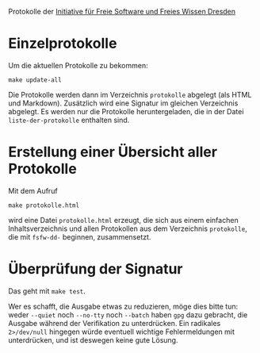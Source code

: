 Protokolle der
[Initiative für Freie Software und Freies Wissen Dresden](http://fsfw-dresden.de/)

Einzelprotokolle
================

Um die aktuellen Protokolle zu bekommen:
```
make update-all
```
Die Protokolle werden dann im Verzeichnis `protokolle` abgelegt (als HTML und
Markdown).  Zusätzlich wird eine Signatur im gleichen Verzeichnis abgelegt.  Es
werden nur die Protokolle heruntergeladen, die in der Datei
`liste-der-protokolle` enthalten sind.

Erstellung einer Übersicht aller Protokolle
===========================================

Mit dem Aufruf
```
make protokolle.html
```
wird eine Datei `protokolle.html` erzeugt, die sich aus einem einfachen
Inhaltsverzeichnis und allen Protokollen aus dem Verzeichnis `protokolle`, die
mit `fsfw-dd-` beginnen, zusammensetzt.

Überprüfung der Signatur
========================

Das geht mit `make test`.

Wer es schafft, die Ausgabe etwas zu reduzieren, möge dies bitte tun: weder
`--quiet` noch `--no-tty` noch `--batch` haben `gpg` dazu gebracht, die Ausgabe
während der Verifikation zu unterdrücken.  Ein radikales `2>/dev/null` hingegen
würde eventuell wichtige Fehlermeldungen mit unterdrücken, und ist deswegen
keine gute Lösung.
